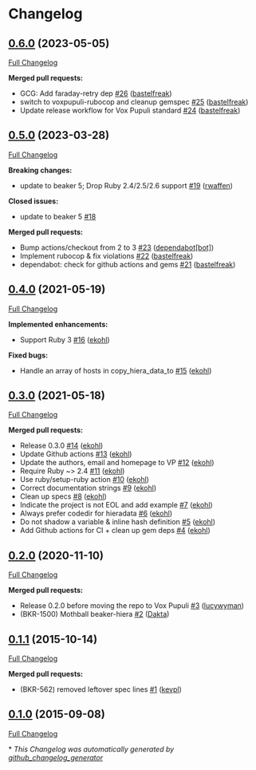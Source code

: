 # Changelog

## [0.6.0](https://github.com/voxpupuli/beaker-hiera/tree/0.6.0) (2023-05-05)

[Full Changelog](https://github.com/voxpupuli/beaker-hiera/compare/0.5.0...0.6.0)

**Merged pull requests:**

- GCG: Add faraday-retry dep [\#26](https://github.com/voxpupuli/beaker-hiera/pull/26) ([bastelfreak](https://github.com/bastelfreak))
- switch to voxpupuli-rubocop and cleanup gemspec [\#25](https://github.com/voxpupuli/beaker-hiera/pull/25) ([bastelfreak](https://github.com/bastelfreak))
- Update release workflow for Vox Pupuli standard [\#24](https://github.com/voxpupuli/beaker-hiera/pull/24) ([bastelfreak](https://github.com/bastelfreak))

## [0.5.0](https://github.com/voxpupuli/beaker-hiera/tree/0.5.0) (2023-03-28)

[Full Changelog](https://github.com/voxpupuli/beaker-hiera/compare/0.4.0...0.5.0)

**Breaking changes:**

- update to beaker 5; Drop Ruby 2.4/2.5/2.6 support [\#19](https://github.com/voxpupuli/beaker-hiera/pull/19) ([rwaffen](https://github.com/rwaffen))

**Closed issues:**

- update to beaker 5 [\#18](https://github.com/voxpupuli/beaker-hiera/issues/18)

**Merged pull requests:**

- Bump actions/checkout from 2 to 3 [\#23](https://github.com/voxpupuli/beaker-hiera/pull/23) ([dependabot[bot]](https://github.com/apps/dependabot))
- Implement rubocop & fix violations [\#22](https://github.com/voxpupuli/beaker-hiera/pull/22) ([bastelfreak](https://github.com/bastelfreak))
- dependabot: check for github actions and gems [\#21](https://github.com/voxpupuli/beaker-hiera/pull/21) ([bastelfreak](https://github.com/bastelfreak))

## [0.4.0](https://github.com/voxpupuli/beaker-hiera/tree/0.4.0) (2021-05-19)

[Full Changelog](https://github.com/voxpupuli/beaker-hiera/compare/0.3.0...0.4.0)

**Implemented enhancements:**

- Support Ruby 3 [\#16](https://github.com/voxpupuli/beaker-hiera/pull/16) ([ekohl](https://github.com/ekohl))

**Fixed bugs:**

- Handle an array of hosts in copy\_hiera\_data\_to [\#15](https://github.com/voxpupuli/beaker-hiera/pull/15) ([ekohl](https://github.com/ekohl))

## [0.3.0](https://github.com/voxpupuli/beaker-hiera/tree/0.3.0) (2021-05-18)

[Full Changelog](https://github.com/voxpupuli/beaker-hiera/compare/0.2.0...0.3.0)

**Merged pull requests:**

- Release 0.3.0 [\#14](https://github.com/voxpupuli/beaker-hiera/pull/14) ([ekohl](https://github.com/ekohl))
- Update Github actions [\#13](https://github.com/voxpupuli/beaker-hiera/pull/13) ([ekohl](https://github.com/ekohl))
- Update the authors, email and homepage to VP [\#12](https://github.com/voxpupuli/beaker-hiera/pull/12) ([ekohl](https://github.com/ekohl))
- Require Ruby ~\> 2.4 [\#11](https://github.com/voxpupuli/beaker-hiera/pull/11) ([ekohl](https://github.com/ekohl))
- Use ruby/setup-ruby action [\#10](https://github.com/voxpupuli/beaker-hiera/pull/10) ([ekohl](https://github.com/ekohl))
- Correct documentation strings [\#9](https://github.com/voxpupuli/beaker-hiera/pull/9) ([ekohl](https://github.com/ekohl))
- Clean up specs [\#8](https://github.com/voxpupuli/beaker-hiera/pull/8) ([ekohl](https://github.com/ekohl))
- Indicate the project is not EOL and add example [\#7](https://github.com/voxpupuli/beaker-hiera/pull/7) ([ekohl](https://github.com/ekohl))
- Always prefer codedir for hieradata [\#6](https://github.com/voxpupuli/beaker-hiera/pull/6) ([ekohl](https://github.com/ekohl))
- Do not shadow a variable & inline hash definition [\#5](https://github.com/voxpupuli/beaker-hiera/pull/5) ([ekohl](https://github.com/ekohl))
- Add Github actions for CI + clean up gem deps [\#4](https://github.com/voxpupuli/beaker-hiera/pull/4) ([ekohl](https://github.com/ekohl))

## [0.2.0](https://github.com/voxpupuli/beaker-hiera/tree/0.2.0) (2020-11-10)

[Full Changelog](https://github.com/voxpupuli/beaker-hiera/compare/0.1.1...0.2.0)

**Merged pull requests:**

- Release 0.2.0 before moving the repo to Vox Pupuli [\#3](https://github.com/voxpupuli/beaker-hiera/pull/3) ([lucywyman](https://github.com/lucywyman))
- \(BKR-1500\) Mothball beaker-hiera [\#2](https://github.com/voxpupuli/beaker-hiera/pull/2) ([Dakta](https://github.com/Dakta))

## [0.1.1](https://github.com/voxpupuli/beaker-hiera/tree/0.1.1) (2015-10-14)

[Full Changelog](https://github.com/voxpupuli/beaker-hiera/compare/0.1.0...0.1.1)

**Merged pull requests:**

- \(BKR-562\) removed leftover spec lines [\#1](https://github.com/voxpupuli/beaker-hiera/pull/1) ([kevpl](https://github.com/kevpl))

## [0.1.0](https://github.com/voxpupuli/beaker-hiera/tree/0.1.0) (2015-09-08)

[Full Changelog](https://github.com/voxpupuli/beaker-hiera/compare/84dbbc6be29c41e74d862665fe9aa9dd7bbacb18...0.1.0)



\* *This Changelog was automatically generated by [github_changelog_generator](https://github.com/github-changelog-generator/github-changelog-generator)*
